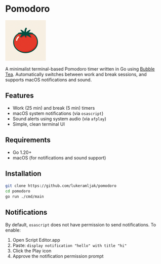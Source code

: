 # Pomodoro

![Tomato Icon](icons/icon_128x128.png)

A minimalist terminal-based Pomodoro timer written in Go using [Bubble Tea](https://github.com/charmbracelet/bubbletea). Automatically switches between work and break sessions, and supports macOS notifications and sound.

## Features

- Work (25 min) and break (5 min) timers
- macOS system notifications (via `osascript`)
- Sound alerts using system audio (via `afplay`)
- Simple, clean terminal UI

## Requirements

- Go 1.20+
- macOS (for notifications and sound support)

## Installation

```bash
git clone https://github.com/lukeramljak/pomodoro
cd pomodoro
go run ./cmd/main
```

## Notifications

By default, `osascript` does not have permission to send notifications. To enable:

1. Open Script Editor.app
2. Paste: `display notification "hello" with title "hi"`
3. Click the Play icon
4. Approve the notification permission prompt
